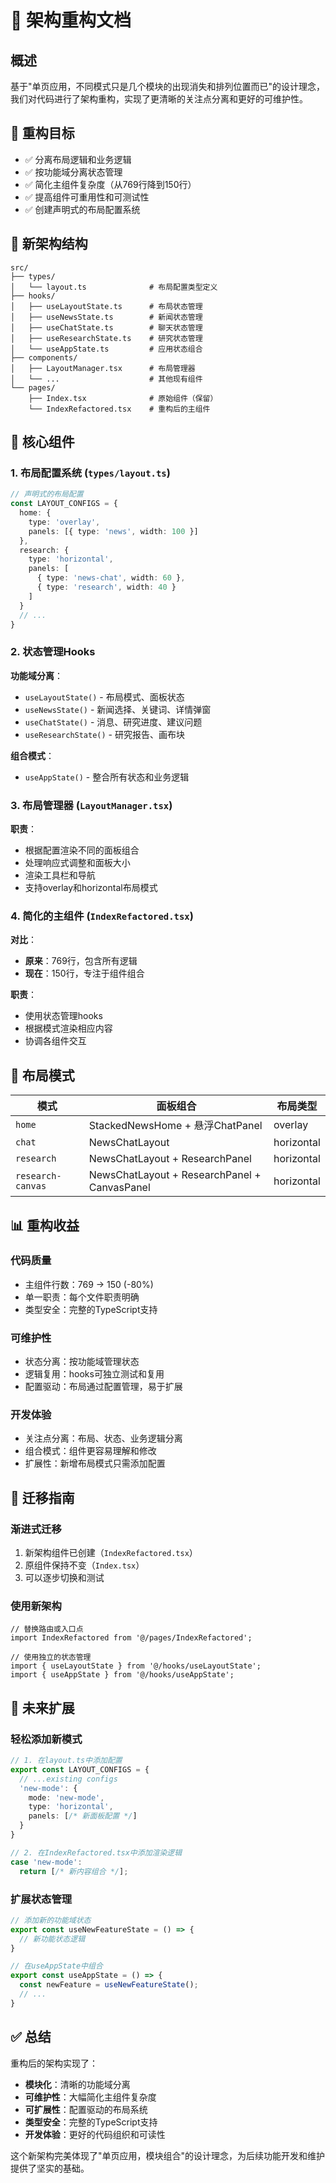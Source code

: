 # 🚀 架构重构文档

## 概述

基于"单页应用，不同模式只是几个模块的出现消失和排列位置而已"的设计理念，我们对代码进行了架构重构，实现了更清晰的关注点分离和更好的可维护性。

## 🎯 重构目标

- ✅ 分离布局逻辑和业务逻辑
- ✅ 按功能域分离状态管理
- ✅ 简化主组件复杂度（从769行降到150行）
- ✅ 提高组件可重用性和可测试性
- ✅ 创建声明式的布局配置系统

## 📂 新架构结构

```
src/
├── types/
│   └── layout.ts              # 布局配置类型定义
├── hooks/
│   ├── useLayoutState.ts      # 布局状态管理
│   ├── useNewsState.ts        # 新闻状态管理
│   ├── useChatState.ts        # 聊天状态管理
│   ├── useResearchState.ts    # 研究状态管理
│   └── useAppState.ts         # 应用状态组合
├── components/
│   ├── LayoutManager.tsx      # 布局管理器
│   └── ...                    # 其他现有组件
└── pages/
    ├── Index.tsx              # 原始组件（保留）
    └── IndexRefactored.tsx    # 重构后的主组件
```

## 🔧 核心组件

### 1. 布局配置系统 (`types/layout.ts`)

```typescript
// 声明式的布局配置
const LAYOUT_CONFIGS = {
  home: { 
    type: 'overlay', 
    panels: [{ type: 'news', width: 100 }] 
  },
  research: { 
    type: 'horizontal', 
    panels: [
      { type: 'news-chat', width: 60 },
      { type: 'research', width: 40 }
    ] 
  }
  // ...
}
```

### 2. 状态管理Hooks

**功能域分离**：
- `useLayoutState()` - 布局模式、面板状态
- `useNewsState()` - 新闻选择、关键词、详情弹窗
- `useChatState()` - 消息、研究进度、建议问题
- `useResearchState()` - 研究报告、画布块

**组合模式**：
- `useAppState()` - 整合所有状态和业务逻辑

### 3. 布局管理器 (`LayoutManager.tsx`)

**职责**：
- 根据配置渲染不同的面板组合
- 处理响应式调整和面板大小
- 渲染工具栏和导航
- 支持overlay和horizontal布局模式

### 4. 简化的主组件 (`IndexRefactored.tsx`)

**对比**：
- **原来**：769行，包含所有逻辑
- **现在**：150行，专注于组件组合

**职责**：
- 使用状态管理hooks
- 根据模式渲染相应内容
- 协调各组件交互

## 🎨 布局模式

| 模式 | 面板组合 | 布局类型 |
|------|----------|----------|
| `home` | StackedNewsHome + 悬浮ChatPanel | overlay |
| `chat` | NewsChatLayout | horizontal |
| `research` | NewsChatLayout + ResearchPanel | horizontal |
| `research-canvas` | NewsChatLayout + ResearchPanel + CanvasPanel | horizontal |

## 📊 重构收益

### 代码质量
- 主组件行数：769 → 150 (-80%)
- 单一职责：每个文件职责明确
- 类型安全：完整的TypeScript支持

### 可维护性
- 状态分离：按功能域管理状态
- 逻辑复用：hooks可独立测试和复用
- 配置驱动：布局通过配置管理，易于扩展

### 开发体验
- 关注点分离：布局、状态、业务逻辑分离
- 组合模式：组件更容易理解和修改
- 扩展性：新增布局模式只需添加配置

## 🔄 迁移指南

### 渐进式迁移
1. 新架构组件已创建（`IndexRefactored.tsx`）
2. 原组件保持不变（`Index.tsx`）
3. 可以逐步切换和测试

### 使用新架构
```tsx
// 替换路由或入口点
import IndexRefactored from '@/pages/IndexRefactored';

// 使用独立的状态管理
import { useLayoutState } from '@/hooks/useLayoutState';
import { useAppState } from '@/hooks/useAppState';
```

## 🚀 未来扩展

### 轻松添加新模式
```typescript
// 1. 在layout.ts中添加配置
export const LAYOUT_CONFIGS = {
  // ...existing configs
  'new-mode': {
    mode: 'new-mode',
    type: 'horizontal',
    panels: [/* 新面板配置 */]
  }
}

// 2. 在IndexRefactored.tsx中添加渲染逻辑
case 'new-mode':
  return [/* 新内容组合 */];
```

### 扩展状态管理
```typescript
// 添加新的功能域状态
export const useNewFeatureState = () => {
  // 新功能状态逻辑
}

// 在useAppState中组合
export const useAppState = () => {
  const newFeature = useNewFeatureState();
  // ...
}
```

## ✅ 总结

重构后的架构实现了：
- **模块化**：清晰的功能域分离
- **可维护性**：大幅简化主组件复杂度
- **可扩展性**：配置驱动的布局系统
- **类型安全**：完整的TypeScript支持
- **开发体验**：更好的代码组织和可读性

这个新架构完美体现了"单页应用，模块组合"的设计理念，为后续功能开发和维护提供了坚实的基础。
